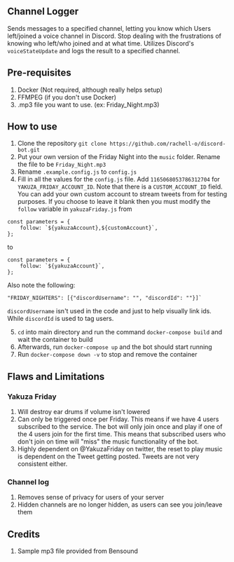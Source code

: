 ## Channel Logger
Sends messages to a specified channel, letting you know which Users left/joined a voice channel in Discord.
Stop dealing with the frustrations of knowing who left/who joined and at what time. Utilizes Discord's `voiceStateUpdate` and logs the result to a specified channel.
## Pre-requisites
1. Docker (Not required, although really helps setup)
2. FFMPEG (if you don't use Docker)
3. .mp3 file you want to use. (ex: Friday_Night.mp3)
## How to use
1. Clone the repository `git clone https://github.com/rachell-o/discord-bot.git`
2. Put your own version of the Friday Night into the `music` folder. Rename the file to be `Friday_Night.mp3`
3. Rename `.example.config.js` to `config.js`
4. Fill in all the values for the `config.js` file. Add `1165068053786312704` for `YAKUZA_FRIDAY_ACCOUNT_ID`.
Note that there is a `CUSTOM_ACCOUNT_ID` field. You can add your own custom account to stream tweets from for testing purposes. 
If you choose to leave it blank then you must modify the `follow` variable in `yakuzaFriday.js` from 
```
const parameters = {
    follow: `${yakuzaAccount},${customAccount}`,
};
```

to 

```
const parameters = {
    follow: `${yakuzaAccount}`,
};
```

Also note the following: 
```
"FRIDAY_NIGHTERS": [{"discordUsername": "", "discordId": ""}]`
``` 
`discordUsername` isn't used in the code and just to help visually link ids. While `discordId` is used to tag users.


5. `cd` into main directory and run the command `docker-compose build` and wait the container to build
6. Afterwards, run `docker-compose up` and the bot should start running
7. Run `docker-compose down -v` to stop and remove the container


## Flaws and Limitations
### Yakuza Friday
1. Will destroy ear drums if volume isn't lowered
2. Can only be triggered once per Friday. This means if we have 4 users subscribed to the service. The bot will only join once and play if one of the 4 users join for the first time. This means that subscribed users who don't join on time will "miss" the music functionality of the bot.
3. Highly dependent on @YakuzaFriday on twitter, the reset to play music is dependent on the Tweet getting posted. Tweets are not very consistent either.

### Channel log
1. Removes sense of privacy for users of your server
2. Hidden channels are no longer hidden, as users can see you join/leave them


## Credits
1. Sample mp3 file provided from Bensound 




